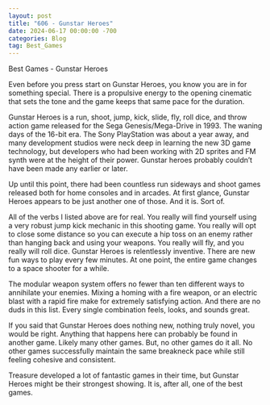 ```yaml
---
layout: post
title: "606 - Gunstar Heroes"
date: 2024-06-17 00:00:00 -700
categories: Blog
tag: Best_Games
---
```


Best Games - Gunstar Heroes

Even before you press start on Gunstar Heroes, you know you are in for something special. There is a propulsive energy to the opening cinematic that sets the tone and the game keeps that same pace for the duration.

Gunstar Heroes is a run, shoot, jump, kick, slide, fly, roll dice, and throw action game released for the Sega Genesis/Mega-Drive in 1993. The waning days of the 16-bit era. The Sony PlayStation was about a year away, and many development studios were neck deep in learning the new 3D game technology, but developers who had been working with 2D sprites and FM synth were at the height of their power. Gunstar heroes probably couldn’t have been made any earlier or later.

Up until this point, there had been countless run sideways and shoot games released both for home consoles and in arcades. At first glance, Gunstar Heroes appears to be just another one of those. And it is. Sort of.

All of the verbs I listed above are for real. You really will find yourself using a very robust jump kick mechanic in this shooting game. You really will opt to close some distance so you can execute a hip toss on an enemy rather than hanging back and using your weapons. You really will fly, and you really will roll dice. Gunstar Heroes is relentlessly inventive. There are new fun ways to play every few minutes. At one point, the entire game changes to a space shooter for a while.

The modular weapon system offers no fewer than ten different ways to annihilate your enemies. Mixing a homing with a fire weapon, or an electric blast with a rapid fire make for extremely satisfying action. And there are no duds in this list. Every single combination feels, looks, and sounds great.

If you said that Gunstar Heroes does nothing new, nothing truly novel, you would be right. Anything that happens here can probably be found in another game. Likely many other games. But, no other games do it all. No other games successfully maintain the same breakneck pace while still feeling cohesive and consistent.

Treasure developed a lot of fantastic games in their time, but Gunstar Heroes might be their strongest showing. It is, after all, one of the best games.
